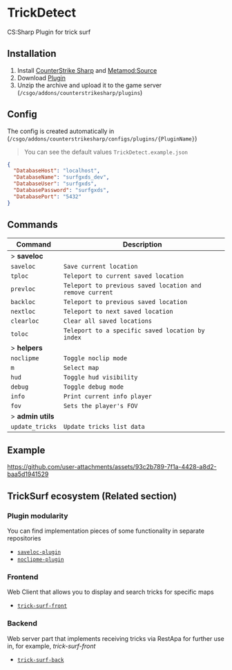 # TrickDetect 

CS:Sharp Plugin for trick surf

## Installation
1. Install [CounterStrike Sharp](https://github.com/roflmuffin/CounterStrikeSharp) and [Metamod:Source](https://www.sourcemm.net/downloads.php/?branch=master)
3. Download [Plugin](https://github.com/TrickSurfCS2/trick-detect-plugin/releases/)
4. Unzip the archive and upload it to the game server (`/csgo/addons/counterstrikesharp/plugins`)

## Config
The config is created automatically in (`/csgo/addons/counterstrikesharp/configs/plugins/{PluginName}`)
> You can see the default values `TrickDetect.example.json`
```json
{
  "DatabaseHost": "localhost",
  "DatabaseName": "surfgxds_dev",
  "DatabaseUser": "surfgxds",
  "DatabasePassword": "surfgxds",
  "DatabasePort": "5432"
}
```

## Commands

| Command          | Description                   |
|------------------|-------------------------------|
| > **saveloc**                                        |
| `saveloc`        | `Save current location`       |
| `tploc`          | `Teleport to current saved location` |
| `prevloc`        | `Teleport to previous saved location and remove current` |
| `backloc`        | `Teleport to previous saved location` |
| `nextloc`        | `Teleport to next saved location` |
| `clearloc`       | `Clear all saved locations`   |
| `toloc`          | `Teleport to a specific saved location by index` |
| > **helpers**                                        |
| `noclipme`       | `Toggle noclip mode` |
| `m`              | `Select map` |
| `hud`            | `Toggle hud visibility` |
| `debug`          | `Toggle debug mode` |
| `info`           | `Print current info player` |
| `fov`            | `Sets the player's FOV` |
| > **admin utils**                                        |
| `update_tricks`  | `Update tricks list data` |


## Example

https://github.com/user-attachments/assets/93c2b789-7f1a-4428-a8d2-baa5d1941529


## TrickSurf ecosystem (Related section)

### Plugin modularity

You can find implementation pieces of some functionality in separate repositories

- [`saveloc-plugin`](https://github.com/TrickSurfCS2/saveloc-plugin)
- [`noclipme-plugin`](https://github.com/TrickSurfCS2/noclipme-plugin)

### Frontend

Web Client that allows you to display and search tricks for specific maps

- [`trick-surf-front`](https://github.com/TrickSurfCS2/trick-surf-front)

### Backend

Web server part that implements receiving tricks via RestApa for further use in, for example, *trick-surf-front*

- [`trick-surf-back`](https://github.com/TrickSurfCS2/trick-surf-back)
